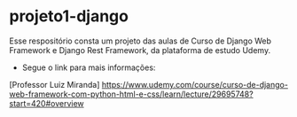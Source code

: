 # projeto1-django

Esse respositório consta um projeto das aulas de Curso de Django Web Framework e Django Rest Framework, da plataforma de estudo Udemy.

- Segue o link para mais informações: 

[Professor Luiz Miranda] <https://www.udemy.com/course/curso-de-django-web-framework-com-python-html-e-css/learn/lecture/29695748?start=420#overview>
